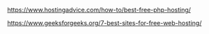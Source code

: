 https://www.hostingadvice.com/how-to/best-free-php-hosting/

https://www.geeksforgeeks.org/7-best-sites-for-free-web-hosting/
